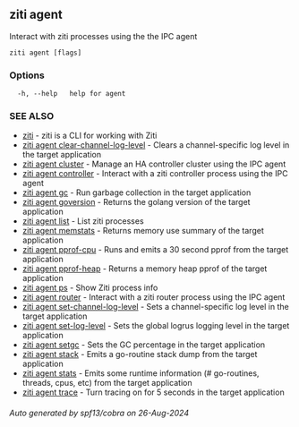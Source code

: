 ## ziti agent

Interact with ziti processes using the the IPC agent

```
ziti agent [flags]
```

### Options

```
  -h, --help   help for agent
```

### SEE ALSO

* [ziti](../ziti.md)	 - ziti is a CLI for working with Ziti
* [ziti agent clear-channel-log-level](clear-channel-log-level/clear-channel-log-level.md)	 - Clears a channel-specific log level in the target application
* [ziti agent cluster](cluster/cluster.md)	 - Manage an HA controller cluster using the IPC agent
* [ziti agent controller](controller/controller.md)	 - Interact with a ziti controller process using the IPC agent
* [ziti agent gc](gc/gc.md)	 - Run garbage collection in the target application
* [ziti agent goversion](goversion/goversion.md)	 - Returns the golang version of the target application
* [ziti agent list](list/list.md)	 - List ziti processes
* [ziti agent memstats](memstats/memstats.md)	 - Returns memory use summary of the target application
* [ziti agent pprof-cpu](pprof-cpu/pprof-cpu.md)	 - Runs and emits a 30 second pprof from the target application
* [ziti agent pprof-heap](pprof-heap/pprof-heap.md)	 - Returns a memory heap pprof of the target application
* [ziti agent ps](ps/ps.md)	 - Show Ziti process info
* [ziti agent router](router/router.md)	 - Interact with a ziti router process using the IPC agent
* [ziti agent set-channel-log-level](set-channel-log-level/set-channel-log-level.md)	 - Sets a channel-specific log level in the target application
* [ziti agent set-log-level](set-log-level/set-log-level.md)	 - Sets the global logrus logging level in the target application
* [ziti agent setgc](setgc/setgc.md)	 - Sets the GC percentage in the target application
* [ziti agent stack](stack/stack.md)	 - Emits a go-routine stack dump from the target application
* [ziti agent stats](stats/stats.md)	 - Emits some runtime information (# go-routines, threads, cpus, etc) from the target application
* [ziti agent trace](trace/trace.md)	 - Turn tracing on for 5 seconds in the target application

###### Auto generated by spf13/cobra on 26-Aug-2024
